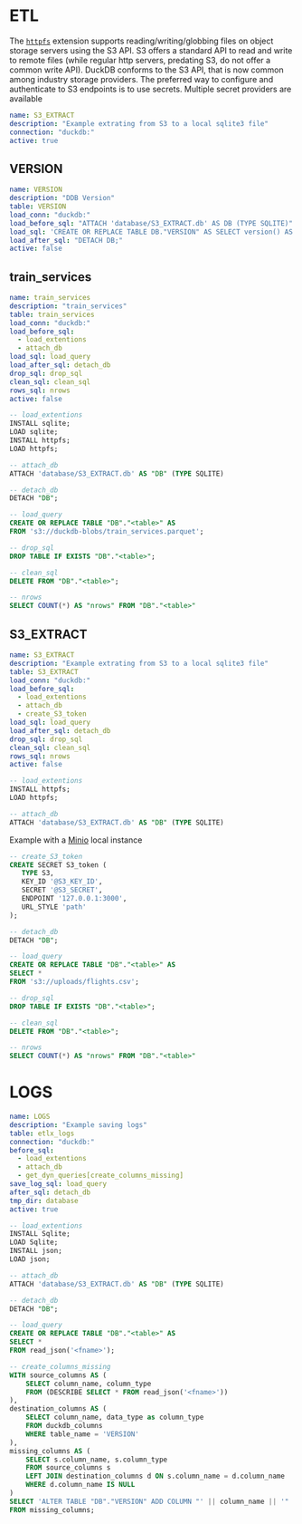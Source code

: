 # ETL

The [`httpfs`](https://duckdb.org/docs/extensions/httpfs/s3api, "httpfs") extension supports reading/writing/globbing files on object storage servers using the S3 API. S3 offers a standard API to read and write to remote files (while regular http servers, predating S3, do not offer a common write API). DuckDB conforms to the S3 API, that is now common among industry storage providers.
The preferred way to configure and authenticate to S3 endpoints is to use secrets. Multiple secret providers are available

```yaml metadata
name: S3_EXTRACT
description: "Example extrating from S3 to a local sqlite3 file"
connection: "duckdb:"
active: true
```

## VERSION

```yaml metadata
name: VERSION
description: "DDB Version"
table: VERSION
load_conn: "duckdb:"
load_before_sql: "ATTACH 'database/S3_EXTRACT.db' AS DB (TYPE SQLITE)"
load_sql: 'CREATE OR REPLACE TABLE DB."VERSION" AS SELECT version() AS "VERSION";'
load_after_sql: "DETACH DB;"
active: false
```

## train_services

```yaml metadata
name: train_services
description: "train_services"
table: train_services
load_conn: "duckdb:"
load_before_sql:
  - load_extentions
  - attach_db
load_sql: load_query
load_after_sql: detach_db
drop_sql: drop_sql
clean_sql: clean_sql
rows_sql: nrows
active: false
```

```sql
-- load_extentions
INSTALL sqlite;
LOAD sqlite;
INSTALL httpfs;
LOAD httpfs;
```

```sql
-- attach_db
ATTACH 'database/S3_EXTRACT.db' AS "DB" (TYPE SQLITE)
```

```sql
-- detach_db
DETACH "DB";
```

```sql
-- load_query
CREATE OR REPLACE TABLE "DB"."<table>" AS
FROM 's3://duckdb-blobs/train_services.parquet';
```

```sql
-- drop_sql
DROP TABLE IF EXISTS "DB"."<table>";
```

```sql
-- clean_sql
DELETE FROM "DB"."<table>";
```

```sql
-- nrows
SELECT COUNT(*) AS "nrows" FROM "DB"."<table>"
```

## S3_EXTRACT

```yaml metadata
name: S3_EXTRACT
description: "Example extrating from S3 to a local sqlite3 file"
table: S3_EXTRACT
load_conn: "duckdb:"
load_before_sql:
  - load_extentions
  - attach_db
  - create_S3_token
load_sql: load_query
load_after_sql: detach_db
drop_sql: drop_sql
clean_sql: clean_sql
rows_sql: nrows
active: false
```

```sql
-- load_extentions
INSTALL httpfs;
LOAD httpfs;
```

```sql
-- attach_db
ATTACH 'database/S3_EXTRACT.db' AS "DB" (TYPE SQLITE)
```

Example with a [Minio](https://min.io/) local instance

```sql
-- create_S3_token
CREATE SECRET S3_token (
   TYPE S3,
   KEY_ID '@S3_KEY_ID',
   SECRET '@S3_SECRET',
   ENDPOINT '127.0.0.1:3000',
   URL_STYLE 'path'
);
```

```sql
-- detach_db
DETACH "DB";
```

```sql
-- load_query
CREATE OR REPLACE TABLE "DB"."<table>" AS
SELECT * 
FROM 's3://uploads/flights.csv';
```

```sql
-- drop_sql
DROP TABLE IF EXISTS "DB"."<table>";
```

```sql
-- clean_sql
DELETE FROM "DB"."<table>";
```

```sql
-- nrows
SELECT COUNT(*) AS "nrows" FROM "DB"."<table>"
```

# LOGS

```yaml metadata
name: LOGS
description: "Example saving logs"
table: etlx_logs
connection: "duckdb:"
before_sql:
  - load_extentions
  - attach_db
  - get_dyn_queries[create_columns_missing]
save_log_sql: load_query
after_sql: detach_db
tmp_dir: database
active: true
```

```sql
-- load_extentions
INSTALL Sqlite;
LOAD Sqlite;
INSTALL json;
LOAD json;
```

```sql
-- attach_db
ATTACH 'database/S3_EXTRACT.db' AS "DB" (TYPE SQLITE)
```

```sql
-- detach_db
DETACH "DB";
```

```sql
-- load_query
CREATE OR REPLACE TABLE "DB"."<table>" AS
SELECT * 
FROM read_json('<fname>');
```

```sql
-- create_columns_missing
WITH source_columns AS (
    SELECT column_name, column_type 
    FROM (DESCRIBE SELECT * FROM read_json('<fname>'))
),
destination_columns AS (
    SELECT column_name, data_type as column_type
    FROM duckdb_columns 
    WHERE table_name = 'VERSION'
),
missing_columns AS (
    SELECT s.column_name, s.column_type
    FROM source_columns s
    LEFT JOIN destination_columns d ON s.column_name = d.column_name
    WHERE d.column_name IS NULL
)
SELECT 'ALTER TABLE "DB"."VERSION" ADD COLUMN "' || column_name || '" ' || column_type || ';' AS query
FROM missing_columns;
```
